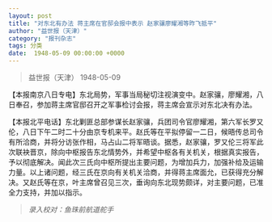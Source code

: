 ```yaml
---
layout: post
title: "对东北有办法 蒋主席在官邸会报中表示 赵家骧廖耀湘等昨飞抵平"
author: "益世报（天津）"
category: "报刊杂志"
tags: 分类
date:  1948-05-09 00:00:00 +0000
---
```


> 益世报（天津）   1948-05-09

【本报南京八日专电】东北局势，军事当局秘切注视演变中。赵家骧，廖耀湘，八日奉召，参加蒋主席官邸召开之军事检讨会报，蒋主席会宣示对东北决有办法。

【本报北平电话】东北剿匪总部参谋长赵家骧，兵团司令官廖耀湘，第六军长罗又伦，八日下午二时二十分由京专机来平。赵氏等在平拟停留一二日，候晤传总司令有所洽商，并将分访张作相，马占山二将军晤谈。据悉，赵家骧，罗又伦三将军此次联袂晋京，除向中枢报告东北情势外，并希望中枢各有关机关，根据真实报告，予以彻底解决。闻此次三氏向中枢所提出主要问题，为增加兵力，加强补给及运输力量。以上诸问题，经三氏在京向有关机关洽商，并得蒋主席面允，已获得充分解决。又赵氏等在京，叶主席曾召见三次，垂询向东北现势颇详，对主要问题，已准全力支持，并加以指示。


> *录入校对：鱼珠前航道舵手*
